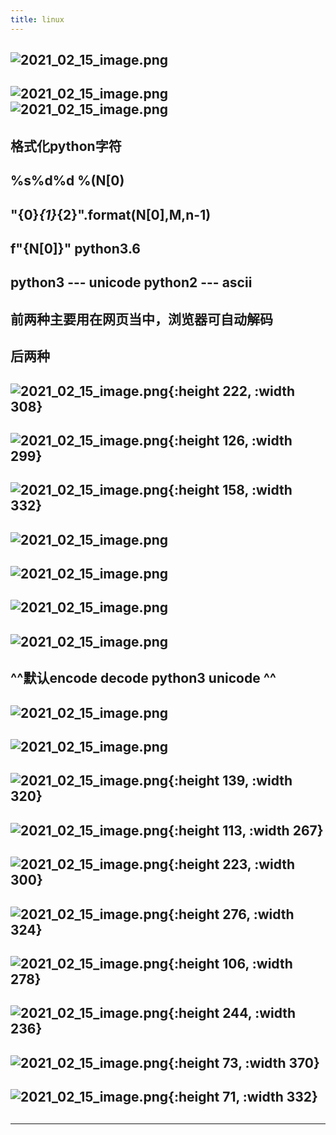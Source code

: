 ```yaml
---
title: linux
---
```


## ![2021_02_15_image.png](https://cdn.logseq.com/%2F7aa8ab99-753a-4230-847b-43a1c3a3ef47dc8aff15-7704-4855-b56c-aedaa35bb2f32021_02_15_image.png?Expires=4766962775&Signature=j~~-GlGOFARYis8Aw9FQwyA65CXDvpDsfzRD3ROB1ZPLMfUxWV4lKxKHZMIo7X8E~kcqDpVWQ8MkboiKvtSW9XrJgtMueJkfj7rV~DZQ1fmXKpZhyNPapUXpnRCMiHZ~OPmjLWsZ1k44pbqDBVpKEPYxfOvau8sBA21PqsziuqqoBNDH8MhVkkg5lUlt4HEOrleRGx8jBo6XvCpNSOmf216ciSNTqzxljote21OyWSPCN1Pt34sWMJzbMr9GhXYcFnRn7iYSJWQ0zErQg1h6UtJvtyPipp0j8Dgq~CgFv~O-8K11YeUNXpQz~3zekMpeiEzp-jbBtustngjwoEChSg__&Key-Pair-Id=APKAJE5CCD6X7MP6PTEA)
##
## ![2021_02_15_image.png](https://cdn.logseq.com/%2F7aa8ab99-753a-4230-847b-43a1c3a3ef47c780c587-de87-448a-aa46-fd24cedd8a4f2021_02_15_image.png?Expires=4766963093&Signature=jFzIASx8AypbrOzcJ0N5gRongHrJOLAh6nqBGk3OH2qoji3V--UAjorVul-d1azXQ~ehjA7SdmalAsyJHSdqt-eHzCI~GzWfgC6Ck9AuqCDhUErnzjk7wY7vcMC2ldWVqoOgatUwqKBCngtIgcxKMxdiHa0JToDUM5Glsv7Bk3YjN2YYE6cwuY~ssX9iBVmLXsTTiOP25kKGf1Ri1mAESqMuJbLFmfRVcIMlofJZgw9dknJT6dIqvUYYNhroQBdpVSnWeGSKbXrscn0~RxBP0quhAKbFBTLEtONfDC8p9SakK9Rh6BSQhxIaDKvc8m7IjCrfkFKhf7x68onpf4-JDA__&Key-Pair-Id=APKAJE5CCD6X7MP6PTEA) ![2021_02_15_image.png](https://cdn.logseq.com/%2F7aa8ab99-753a-4230-847b-43a1c3a3ef47566d5e34-ef40-4f52-b9b8-f2e27a713e882021_02_15_image.png?Expires=4766963093&Signature=EMFJQ~R-owvqsSwwp7q4gQF~aBQ6MTZZlVC6pxC3S5qoClueX1Fv~vlXqJQEQAHHzvvoJlKNqDY-jQOMOpRYTdfaqW~edR6rtJg7hSOggrwp8pDgD9sskTAoBqXFKPVWqTOlrQM2wA~VFGP9~-bRRsiOnxm~dfBmuohjX09TmBBkjDp7WPDOc9~SSQ-B0k1Pf-S4f9GHyVvJGaLDVGIM~bSOws9hIwgt2zmXZHHUruKMA9o8glGVMj1zR7NDn7-blQLt5FT65BKFl7EW5BsrBHrWbmpUqIbeQxOP5p5lSepLce6X3~Zm94hmc3dAQ1gQAY-TqS9R1lz1kLowD38sEA__&Key-Pair-Id=APKAJE5CCD6X7MP6PTEA)
## 格式化python字符
## %s%d%d %(N[0)
## "{0}*{1}*{2}".format(N[0],M,n-1)
## f"{N[0]}" python3.6
## python3 --- unicode python2 --- ascii
## 前两种主要用在网页当中，浏览器可自动解码
## 后两种
## ![2021_02_15_image.png](https://cdn.logseq.com/%2F7aa8ab99-753a-4230-847b-43a1c3a3ef475a687939-1028-4b5a-ab9e-42d62954a7c32021_02_15_image.png?Expires=4766964828&Signature=Iq7-ghC1KWLKltyQJfrdSRZ-YkZKvPCe1WtuOEIXCgscVQAeTsNAC6wCJBWqqfUP7plpLXDs4D8nV41E9FsS81Qm8ocpcJzyeqJlzkvTqXF67Qji9704J3GWKcx-ilDOxzLzWZfa9DPR0FJAEBqwtnGYaY94jjPLvGpNu-w2Ud2qgzk4LwO483lzUqQMi9rNtP26PkqjsubTFP89TPyMDvWsnoyUWNoi1n-g44FDhpAmu5aqBb9B-WgS9oeZeFRuDVFePBfRPNBfDiHaYGkRGaDB~7HMwwGWdYyIHVT9KqXbaS5bNVb9HZ4qD6o4IJMG0RThLIddYEWqi7NIV50GYw__&Key-Pair-Id=APKAJE5CCD6X7MP6PTEA){:height 222, :width 308}
## ![2021_02_15_image.png](https://cdn.logseq.com/%2F7aa8ab99-753a-4230-847b-43a1c3a3ef47af72feb3-c485-464c-9e17-07ab3715520d2021_02_15_image.png?Expires=4766965477&Signature=b2~DWgCxQ31tLwq0R2yl4JZBR9WgodSeYE6bYVuNIOnrH7kpXHWlkVasOuBmCwXNQrRy2KqJCC2P9KS4L1tYvMTCpKIlSPlLQm4sTd25WwoLALYxhk~MzymuQDqKdxFAFHJL6zTtaWELsEKA5TYQ6zg9zbYoDziQNSeNHueciKw0R87XDwNtwaREhoEKkkm41EjO8wPGkNm68HioGLmzbNsG41y4lYvVv7ecZP0lUTTAHaaRNxFr4v-wvAlk9stiy8191gS2z6t3I5nKLgqbGemRVvdyfbozp8h3yoX-ti9krfCqJVHS~rOgntR9wYsu0koS4yk201QRYwmPcCMPWw__&Key-Pair-Id=APKAJE5CCD6X7MP6PTEA){:height 126, :width 299}
## ![2021_02_15_image.png](https://cdn.logseq.com/%2F7aa8ab99-753a-4230-847b-43a1c3a3ef478f459de1-7c54-493b-a5ae-18fc42a8a94a2021_02_15_image.png?Expires=4766965350&Signature=Or4J5roBpVpGAgafLpZBQV4~Y9sXcI7l3jhmE6B0VbfJFZVa98lHYLxEaeoa7snz3GZJ42x96S11SBX-2GUU6eZK4wY3aHQxDYP-P9Sh9UZOV-nBX1iO-mtrBjBlOZ~Z107PJMw8i9kPAfRpMUNW2eDSpOdYAxI0XMKM6SHTnnnF5iP0~E-OiQK12UgU1d3xZFCYDSJisMBm3Cg2J2qN2Xhzl3LJNj7vHyNmDtLBMBThnUfg5Q5qJG~9uzPE3DaNug~VvkDJrfJnOSkBXks6M-Eie40T3CCgd1AqCRrfFpPaHElbBZiBxNX1XVj1ozjm~Ll7fbh3V8EQd-AVtUAmzQ__&Key-Pair-Id=APKAJE5CCD6X7MP6PTEA){:height 158, :width 332}
## ![2021_02_15_image.png](https://cdn.logseq.com/%2F7aa8ab99-753a-4230-847b-43a1c3a3ef478fac81ee-5347-4a90-baaf-951000ec4d882021_02_15_image.png?Expires=4766967306&Signature=MLB~zfDZOmExnfTBIvOqu9nThdebdCDjTOGMI4LlYkyjhOmDZbZKWdI5X3fgD9ogCQ9sX0uKRpKjc436FTHM43sDAi86WJa5ZApLR8PF1ZYSgjeu9XSoNXwZ8GuJnysMpfTZ11w3kENdQOhxOvb9lxWZo3yXThlQb-XbORZJ~2bIBkmqgomBn4l8LFI7vEe75ju3yJ4TqUjEoKoR7pJt6v9Ig856dDRDH7uCtGy7a6IZzIOtJjVzNrMkdNmGChnucmm5clTGl~BTzObzPjfKKTUdceQDPAC7bWoC9Y~ZVx-ymQRe62emgOsWg8d9UFHzvuEFkDXle41ugAaYavt97g__&Key-Pair-Id=APKAJE5CCD6X7MP6PTEA)
## ![2021_02_15_image.png](https://cdn.logseq.com/%2F7aa8ab99-753a-4230-847b-43a1c3a3ef47af297f29-ef9f-4cd2-95c8-3b8417299d0e2021_02_15_image.png?Expires=4766966788&Signature=RDJYI4nASvRV6YBXU54JnV0Hdq1g8ezKuB~SKYjYqhRtP0MKl7-Emp59sW2zqK6q0E80Ns6eAgi5BcyP26T0El-21zCt-1K6dNqF-oR81HBA4Nk7TXDFf4hLznLMwyreNa~GVv6b~p6B8Y9sdlxHGpVNDaYyLoJYU4kmdstznDgm4tGrNNW7MnLARIakQeerpcv5pgq2o-Pq-g~NcThMUS4oSK7E4A2T8c1IuO3ismThJDH8QKn7M4XcsGoXVrWtXqrjDOEzw7C3sVOO5~MPb7uuz15-UkytAchkTk5btzOMvyvBU6Lfz7v7z850~~c7UuVDVYiJ7hjuO2nYdj4-ug__&Key-Pair-Id=APKAJE5CCD6X7MP6PTEA)
##
## ![2021_02_15_image.png](https://cdn.logseq.com/%2F7aa8ab99-753a-4230-847b-43a1c3a3ef4756e20ce4-953a-404f-9225-5a85b8fe52fa2021_02_15_image.png?Expires=4766966658&Signature=S3iRPz2DW~1e~2XsMrHxm8kyapTXA7YCIyXIB3dAMI6UvoLVuxG~HFLDKUODC91hDAhX3nmepGCW9Q5B~vZ6mK1ASr7xkJq-aUIu3nNbggEl5eXYhfPl0FHbp0Xle6Fu2uvx2jGZfw-PUhkecVw4TlUrEKr-D42I1E6XWWWcCCip6HL0sNz4wB5it0FVkvezgIpr6shUHOVYVHtgrpts0~r2RuN0a6sTlElvRAcGILw5dfK1kBCpkt3zEq5e31A9Yt3WDnJ~7s4Q~IXs~faxJSFRfERk2HBYw4btRQKNlyH3382UVCV8w06KxXnjExZrce6fodDo8vI6MTY56eRZsw__&Key-Pair-Id=APKAJE5CCD6X7MP6PTEA)
## ![2021_02_15_image.png](https://cdn.logseq.com/%2F7aa8ab99-753a-4230-847b-43a1c3a3ef477bdc04be-02d9-4761-9f25-2ea8e5cc27a22021_02_15_image.png?Expires=4766965558&Signature=fFmbaYVsTl-2sRPg2ND2wJ-eFy1mjRtSwWQj~8PnyRqxroeBI0EoZVUYu2kagseRvJcUiRCypHosrl0d3yeXo8z4hdzcIdWweaNcZHjFAGjfo8ccDzagdvnrlRllXNB2sJtXJ9fs5VKAszo4zeT0qUVjSvMrA7dSezoUrXl-UoK9ZGdeH7re6n~g~gznD3x6kRQoU6RLPVZkRJ8GcS7pCH79iMkQdubtOTvKehr6iMnmYBYu7q6qt4Y7tlmNaGtyIQoQS1WdVQ4VbQcUmoT7qVFFFG4o7dqOz7Hz8JahvVW6jBLsJKODvC~PTpC~cA9r4AScN8QetBbyeqI~pkToFQ__&Key-Pair-Id=APKAJE5CCD6X7MP6PTEA)
## ^^默认encode decode python3 unicode ^^
## ![2021_02_15_image.png](https://cdn.logseq.com/%2F7aa8ab99-753a-4230-847b-43a1c3a3ef47577317f2-8425-4fe9-9fda-4640d58a80db2021_02_15_image.png?Expires=4766966093&Signature=kCBFBXfAHL6jTz~Y~~i86HU-owS1Q6KEU4WD3rTxFJ6Jia8vyTCjghZb9v2VxRGTV2iZO8MKq4zAnBCeIs24mgH1dYDdqxBzoB0iy67qA52CFE~MZNiRuQUREBNJYlmNidbPQ7QHkcI2WER1a5u1ZpeEEPRzWpM7AgD3wZ1-0f2MOpSrE0rDL-yOcW~aKVVnjr9D~Gg3ygUqLCU9Ap9n2fswDDXQvXxX2E5O6Jxz0Whm2MFwF5YXffgG-CDbgwdBw5GOjnvloBcjaxmSQnCV6mkRNcX1MOPDzkx~Ok7nqlXw61V9wmsrxVWmYatJLyRg1X3uvWGYmStr1TCimuxmkA__&Key-Pair-Id=APKAJE5CCD6X7MP6PTEA)
## ![2021_02_15_image.png](https://cdn.logseq.com/%2F7aa8ab99-753a-4230-847b-43a1c3a3ef47d1889192-b043-4ff7-a633-f1ba170224f12021_02_15_image.png?Expires=4766966001&Signature=BcOB7DOGOGqZY9gxWgLMCRPlT8S-wcQ8dzC630YSdnHi9zraa72lMMEkBO0JS2AQWul5uB5xVawbuz280dV8j-aCxsVA3xXcaFAdVoYq8VfCQj9N~xJcs2PjujZcaYVPdvDy8EVwp~0PRNGUkhfIW8EkuZVqNgW-OkvYVAHcZNmzNtqxlPp0BrwD-3ffpxYUxe4nJRkHcSt5-F1Ux5pJnLLrIN70zk1EWDGFgTGfx~9gfeRZ1ss0HRcho77Ug34uzS338vyRCLCmerI3uTOQWHsn9sxuki8mTyWAo7qhkWNm0o-rbcJza3QkZicEc7G1wUyY3A5niZmsK0uIM7nR~A__&Key-Pair-Id=APKAJE5CCD6X7MP6PTEA)
## ![2021_02_15_image.png](https://cdn.logseq.com/%2F7aa8ab99-753a-4230-847b-43a1c3a3ef47c00b07c9-9eb9-49dc-a337-d9ccf3fb65fd2021_02_15_image.png?Expires=4766965644&Signature=L~JA~6YHZKIDZNnzgCFaGt6xO5QeNdGZrogjbaZbKGWm5R-owJLI6nylh4Ufps5yKyQJYt6OXjQW1gO5mjb1NANJUGpu5sP8DiE7cNKTysSU0OlzjloH-3J1t6WcLFfPNpTvOFuVRAQEa2GuSTeOQKW87wXPm3bvxS6fiLt5Z8cCz5W~jlhBkJBBTz1mSdi9jq46KPwWEuRKQ6fzoUMj8QmPHXPEaDRAgFL3F3gCQpUOpDnJ5MUhQ~XR02BHPECUMXpe1OaqugPLJTBz2Uul8GbzLnDz8PDBM~I7uuxCXuO8x5Hp5xUIhI~OVntTpAMTxv-jFqyGLprVXHBHE32BBQ__&Key-Pair-Id=APKAJE5CCD6X7MP6PTEA){:height 139, :width 320}
## ![2021_02_15_image.png](https://cdn.logseq.com/%2F7aa8ab99-753a-4230-847b-43a1c3a3ef479ef50b12-7831-4eb2-b781-17580ccb5f462021_02_15_image.png?Expires=4766966424&Signature=j0Yj02afMBvEtKmU-ojE9ZZbtQsqBLH7cMITwqQ-hxaC-H9hNoUYi9lBapgpzrsC~jZXUKuJvdyzWDm~dbZS3pT~-T-1~svvWHwnIhRGvY3OR6R4vOYujlnG4CRf4SHCM-yCCMNYbL-80iyPLoojdDny6l83vCC5muy6s73I8x-qKsDbUtH77Hl0Ge-gZtfmTOYBBkIgIqHlDmxT1hsQgWBKQxm7EihK0yKjySVDMFScASbG9Zv2gO07Tr4TD-bRti1QA0VX-iiZm~l5aQxHr2Tpzge6o6CMaWJ8zn2YLmLIyXV7a58dYs1pXP8jWjMCI6oNTiqrhiuwDBVvD5vwFg__&Key-Pair-Id=APKAJE5CCD6X7MP6PTEA){:height 113, :width 267}
##
##
##
##
##
## ![2021_02_15_image.png](https://cdn.logseq.com/%2F7aa8ab99-753a-4230-847b-43a1c3a3ef470ed139d1-44b1-46a9-bcc3-0b35f96c4e9c2021_02_15_image.png?Expires=4766965262&Signature=DAzddv8QcSVMZzHmD3Ho7cDQ5fBanEC4UiRe3~OlK9HF0IbvoKAcTxmfmLka4h2-otM0BV8ddCLzpYKBHgJ3i3yowcl9JN3nsj5h2U5X0SXVF4OJENOF35VW4ghq5xX6fVHca0J8qbFW3xpwRsahSsI7LMwk0k~lv6boNq00tfi9FcybONrd~rFtbd8wt3pUDJuhniBTd7j5CLt5uiVRdqp4Mudu9DWgo0X5HUeAR4BmFdyqDm3IBRw-gYFj4aiPFNAHc~aQhNC6BsbH3S0OnOZN04Zl6QpoQxiR8ZJS1HwhuigG39sWF04DutoZhK-n5QStTauiLiewku2SsHrHvQ__&Key-Pair-Id=APKAJE5CCD6X7MP6PTEA){:height 223, :width 300}
##
## ![2021_02_15_image.png](https://cdn.logseq.com/%2F7aa8ab99-753a-4230-847b-43a1c3a3ef476e0c0dbf-bcce-439d-85dd-4d400d60852a2021_02_15_image.png?Expires=4766964688&Signature=ZAI8BRIzVKV3R40OKMazhTfOCuM78Ls0nb-NTJc-WWRXSRQ~AlkzwZFS2h~ZwwshPw0gFoyYzbpDK3emmEomGhQHi2I40a9gDinfDd170t4VDq0pZTNoZB28DvGX4JAbA7Dg0l~vX88Gfnx0W-lW-xwry2GiVMIUNh1V59m6eGbPb8tcMBKmihltV8EiV7tK15g7g0MXIVECEtGe2-I2dYFcFXRX3~LlFX6BAdgDixgKY-pRo87g2~81~-T8g7X4Yr~xt7YmiRSXVyM~~z9ZSmtGQ40h4bJAVXPnnc01IROZ~zgeh7xqQ4aVOMADkfemwxLK5VJ2Iwz7os4qWH7emA__&Key-Pair-Id=APKAJE5CCD6X7MP6PTEA){:height 276, :width 324}
## ![2021_02_15_image.png](https://cdn.logseq.com/%2F7aa8ab99-753a-4230-847b-43a1c3a3ef47983985e9-ec00-40b7-9e25-43ec0295f2ad2021_02_15_image.png?Expires=4766964409&Signature=UFROna6qd-m5g0BK8C-2PF8N5mAdpfaIX08OizfEOOybs91dZqX~baaWPaw0xBoy99ThQ7E-QqndKUESjZo9mMqnDzWOIuIm5X12~cqC0PQZduE3vi7vUs~t8ftKSyP5PWYQIXPmAtTuVwdqajH3eVya99d3YmrnUmJVsHUQowD8A6YM9MKrQh5CLOF7V4laHMM4tuK~PNi2lIGAS1SFT3~NAvIW1WJk8vkVEF5QL3tYad23Uw0khn9lOrz3PlRB8T7ikK~G5ydzi7JEP2CFKu7A9~8NM6RCLFOngPGVJ6uob8pk7RvY-JmU-KqZe4kdNlgSgsVfoWtPuABJxv1KZQ__&Key-Pair-Id=APKAJE5CCD6X7MP6PTEA){:height 106, :width 278}
## ![2021_02_15_image.png](https://cdn.logseq.com/%2F7aa8ab99-753a-4230-847b-43a1c3a3ef477cbaa6f5-0d21-41cf-910c-748020944ff52021_02_15_image.png?Expires=4766964126&Signature=J8nCDUDf2ycet6EOL5CfoMTDjBgPopyonwk8bAWbjRnAOTdwcNXFjqtSmeCAiMdbGIPpHrtecCGSA8DvXEDySNW99QbWKfQJyyOecdN~QocLwhJotUNpeXmEZxutF5D3LrRl8ap1Oh3efLLl8EHQ4~H4u~oWEwU~F0kbRMwUF0Rq~84pU78xzHS6Zl371Ysda~rDebSDffFizu5R7ck4ABWX02r9QBgn3w2VtBCcNqsiycH9vAwwQoWgQQIDQEUHU5h02Y-dXDOc7gs~P-HT042E0-Ry1ymFCM1UtIPzybARye5gSuGyLu4BxPJPcJl4gYIQG9Syg36bWzOzXCCK5Q__&Key-Pair-Id=APKAJE5CCD6X7MP6PTEA){:height 244, :width 236}
## ![2021_02_15_image.png](https://cdn.logseq.com/%2F7aa8ab99-753a-4230-847b-43a1c3a3ef47336a07c2-08dd-4160-80d1-7df1574a63622021_02_15_image.png?Expires=4766963921&Signature=QoF1lzgjzrZ5Wg8561F7MWVDTUFS5oxCvXIwO99cm6vFLfOFvoGBfab85JnVHwQ3zatb0XEdYUsakdvcoUR60iHvn2mF7X~0WHunyj0Snu7MaIkiXUABir2upDU5gUNOqRvIrJpvoLCe4Imc7xz13FEdJv~WUFE9egjIwP5hSmqs4sdal25Seq2kLfhvu1MahdyEVWYMveVXyetIxgJK~Hh75PBDAb4XEz~OKJcw6uDG9qNbh1~PhyHol4K4pDaT2f0qGpt82hopl5n8qeLHwvYPoOknL3l~35g3eeRRxxIdK2n3mhYi5BCdHholSGdP~nt7CVeRnEIAPkZ2pw6ZXA__&Key-Pair-Id=APKAJE5CCD6X7MP6PTEA){:height 73, :width 370}
## ![2021_02_15_image.png](https://cdn.logseq.com/%2F7aa8ab99-753a-4230-847b-43a1c3a3ef47548dd834-6373-4570-abe5-fc6017d8e5782021_02_15_image.png?Expires=4766963869&Signature=EiiTbSFfpqduLcIYVuRqCp6-lIxJhjeeSMlz24c9OwiY5Lo9xSNOC37taMIDXoWDpzKBc9vE8oSlWkQnEi8LTIxayHPPFbD4VyTe5HFEhy1bAcIgtqBxJgD4RnSjYh3K6iqvfXRaCvsI8x8pFJitJQlKuDs8OXy-ppa4z~OZ5-BwmtS4q5guQY5AVI1tDr9LHHM3D0E9O-vX4sUAs0Q-YU6Q-zvyYMyDqFSiyNbJRtwYPI4XuUOxbGfNyK9J~0LRoE~3r0TELkAOS3TOPSr-hsAywNLKj89GykjrswN8SdzVusMgHmrS5AFPTwIDYWyYrZ4MgriW0l6TTceW0qMaww__&Key-Pair-Id=APKAJE5CCD6X7MP6PTEA){:height 71, :width 332}
##
##
****
